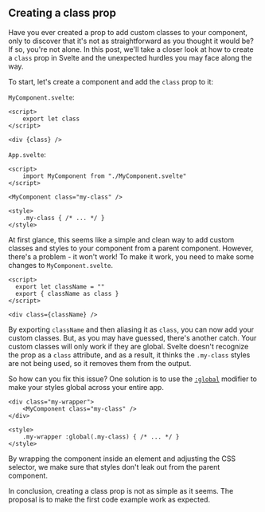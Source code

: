 ## Creating a class prop

Have you ever created a prop to add custom classes to your component, only to discover that it's not as straightforward as you thought it would be? If so, you're not alone. In this post, we'll take a closer look at how to create a `class` prop in Svelte and the unexpected hurdles you may face along the way.

To start, let's create a component and add the `class` prop to it:

`MyComponent.svelte`:

```svelte
<script>
	export let class
</script>

<div {class} />
```

`App.svelte`:

<!-- prettier-ignore -->
```svelte
<script>
	import MyComponent from "./MyComponent.svelte"
</script>

<MyComponent class="my-class" />

<style>
	.my-class { /* ... */ }
</style>
```

At first glance, this seems like a simple and clean way to add custom classes and styles to your component from a parent component. However, there's a problem - it won't work! To make it work, you need to make some changes to `MyComponent.svelte`.

```svelte
<script>
  export let className = ""
  export { className as class }
</script>

<div class={className} />
```

By exporting `className` and then aliasing it as `class`, you can now add your custom classes. But, as you may have guessed, there's another catch. Your custom classes will only work if they are global. Svelte doesn't recognize the prop as a `class` attribute, and as a result, it thinks the `.my-class` styles are not being used, so it removes them from the output.

So how can you fix this issue? One solution is to use the [`:global`](https://svelte.dev/docs#component-format-style) modifier to make your styles global across your entire app.

<!-- prettier-ignore -->
```svelte
<div class="my-wrapper">
	<MyComponent class="my-class" />
</div>

<style>
	.my-wrapper :global(.my-class) { /* ... */ }
</style>
```

By wrapping the component inside an element and adjusting the CSS selector, we make sure that styles don't leak out from the parent component.

In conclusion, creating a class prop is not as simple as it seems. The proposal is to make the first code example work as expected.
